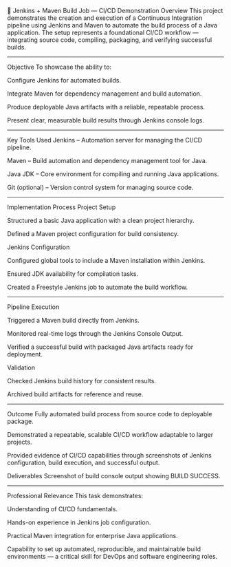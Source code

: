 📌 Jenkins + Maven Build Job — CI/CD Demonstration
Overview
This project demonstrates the creation and execution of a Continuous Integration pipeline using Jenkins and Maven to automate the build process of a Java application.
The setup represents a foundational CI/CD workflow — integrating source code, compiling, packaging, and verifying successful builds.

 ---
Objective
To showcase the ability to:

Configure Jenkins for automated builds.

Integrate Maven for dependency management and build automation.

Produce deployable Java artifacts with a reliable, repeatable process.

Present clear, measurable build results through Jenkins console logs.

--- 

Key Tools Used
Jenkins – Automation server for managing the CI/CD pipeline.

Maven – Build automation and dependency management tool for Java.

Java JDK – Core environment for compiling and running Java applications.

Git (optional) – Version control system for managing source code.

---

Implementation Process
Project Setup

Structured a basic Java application with a clean project hierarchy.

Defined a Maven project configuration for build consistency.

Jenkins Configuration

Configured global tools to include a Maven installation within Jenkins.

Ensured JDK availability for compilation tasks.

Created a Freestyle Jenkins job to automate the build workflow.

---

Pipeline Execution

Triggered a Maven build directly from Jenkins.

Monitored real-time logs through the Jenkins Console Output.

Verified a successful build with packaged Java artifacts ready for deployment.

Validation

Checked Jenkins build history for consistent results.

Archived build artifacts for reference and reuse.

---
Outcome
Fully automated build process from source code to deployable package.

Demonstrated a repeatable, scalable CI/CD workflow adaptable to larger projects.

Provided evidence of CI/CD capabilities through screenshots of Jenkins configuration, build execution, and successful output.

Deliverables
Screenshot of build console output showing BUILD SUCCESS.

---

Professional Relevance
This task demonstrates:

Understanding of CI/CD fundamentals.

Hands-on experience in Jenkins job configuration.

Practical Maven integration for enterprise Java applications.

Capability to set up automated, reproducible, and maintainable build environments — a critical skill for DevOps and software engineering roles.
